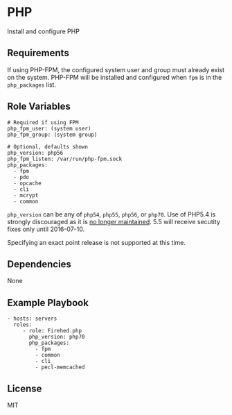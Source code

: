 PHP
===

Install and configure PHP

Requirements
------------

If using PHP-FPM, the configured system user and group must already exist on the system. PHP-FPM will be installed and configured when `fpm` is in the `php_packages` list.


Role Variables
--------------

	# Required if using FPM
	php_fpm_user: (system user)
	php_fpm_group: (system group)

	# Optional, defaults shown
	php_version: php56
	php_fpm_listen: /var/run/php-fpm.sock
	php_packages:
	  - fpm
	  - pdo
	  - opcache
	  - cli
	  - mcrypt
	  - common

`php_version` can be any of `php54`, `php55`, `php56`, or `php70`. Use of PHP5.4 is strongly discouraged as it is [no longer maintained](http://php.net/supported-versions.php). 5.5 will receive secutity fixes only until 2016-07-10.

Specifying an exact point release is not supported at this time.
	  
Dependencies
------------

None

Example Playbook
----------------

    - hosts: servers
      roles:
         - role: Firehed.php
           php_version: php70
           php_packages:
             - fpm
             - common
             - cli
             - pecl-memcached

License
-------

MIT